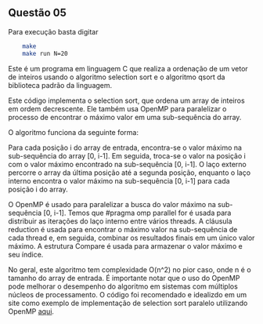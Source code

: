 ## Questão 05

Para execução basta digitar
```bash
    make
    make run N=20

```
Este é um programa em linguagem C que realiza a ordenação de um vetor de inteiros usando o algoritmo selection sort e o algoritmo qsort da biblioteca padrão da linguagem.

Este código implementa o selection sort, que ordena um array de inteiros em ordem decrescente. Ele também usa OpenMP para paralelizar o processo de encontrar o máximo valor em uma sub-sequência do array.

O algoritmo funciona da seguinte forma:

Para cada posição i do array de entrada, encontra-se o valor máximo na sub-sequência do array [0, i-1].
Em seguida, troca-se o valor na posição i com o valor máximo encontrado na sub-sequência [0, i-1].
O laço externo percorre o array da última posição até a segunda posição, enquanto o laço interno encontra o valor máximo na sub-sequência [0, i-1] para cada posição i do array.

O OpenMP é usado para paralelizar a busca do valor máximo na sub-sequência [0, i-1]. Temos que #pragma omp parallel for é usada para distribuir as iterações do laço interno entre vários threads. A cláusula reduction é usada para encontrar o máximo valor na sub-sequência de cada thread e, em seguida, combinar os resultados finais em um único valor máximo. A estrutura Compare é usada para armazenar o valor máximo e seu índice.

No geral, este algoritmo tem complexidade O(n^2) no pior caso, onde n é o tamanho do array de entrada. É importante notar que o uso do OpenMP pode melhorar o desempenho do algoritmo em sistemas com múltiplos núcleos de processamento. O código foi recomendado e idealizdo em um site como exemplo de implementação de selection sort paralelo utilizando OpenMP [aqui](https://stackoverflow.com/questions/34752333/parallelize-selection-sort-using-openmp).





